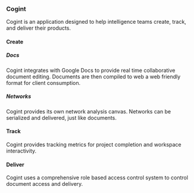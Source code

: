 ### Cogint
Cogint is an application designed to help intelligence teams create, track, and deliver their products.

#### Create
##### Docs
Cogint integrates with Google Docs to provide real time collaborative document editing. Documents are then compiled to web a web friendly format for client consumption.

##### Networks
Cogint provides its own network analysis canvas. Networks can be serialized and delivered, just like documents.

#### Track
Cogint provides tracking metrics for project completion and workspace interactivity.

#### Deliver
Cogint uses a comprehensive role based access control system to control document access and delivery.
